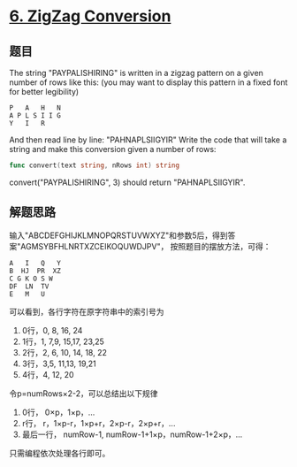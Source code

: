 # [6. ZigZag Conversion](https://leetcode-cn.com/problems/zigzag-conversion/)

## 题目

The string "PAYPALISHIRING" is written in a zigzag pattern on a given number of rows like this: (you may want to display this pattern in a fixed font for better legibility)

```text
P   A   H   N
A P L S I I G
Y   I   R
```

And then read line by line: "PAHNAPLSIIGYIR"
Write the code that will take a string and make this conversion given a number of rows:

```go
func convert(text string, nRows int) string
```

convert("PAYPALISHIRING", 3) should return "PAHNAPLSIIGYIR".

## 解题思路

输入"ABCDEFGHIJKLMNOPQRSTUVWXYZ"和参数5后，得到答案"AGMSYBFHLNRTXZCEIKOQUWDJPV"，
按照题目的摆放方法，可得：

```text
A   I   Q   Y
B  HJ  PR  XZ
C G K O S W
DF  LN  TV
E   M   U
```

可以看到，各行字符在原字符串中的索引号为

1. 0行，0,    8,         16,       24
1. 1行，1,  7,9,      15,17,    23,25
1. 2行，2, 6, 10,  14,   18,  22
1. 3行，3,5,  11,13,     19,21
1. 4行，4,    12,        20

令p=numRows×2-2，可以总结出以下规律

1. 0行， 0×p，1×p，...
1. r行， r，1×p-r，1×p+r，2×p-r，2×p+r，...
1. 最后一行， numRow-1, numRow-1+1×p，numRow-1+2×p，...

只需编程依次处理各行即可。